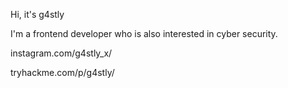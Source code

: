 Hi, it's g4stly

I'm a frontend developer who is also interested in cyber security.

instagram.com/g4stly_x/

tryhackme.com/p/g4stly/
